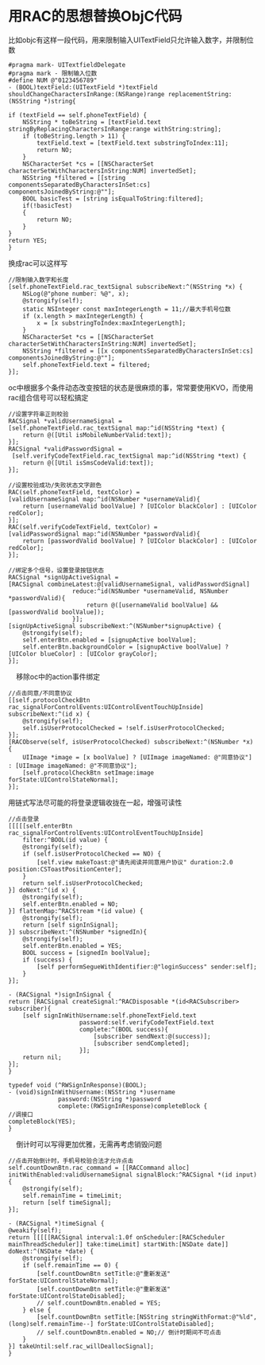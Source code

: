 # 用RAC的思想替换ObjC代码

比如objc有这样一段代码，用来限制输入UITextField只允许输入数字，并限制位数

    #pragma mark- UITextfieldDelegate
    #pragma mark - 限制输入位数
    #define NUM @"0123456789"
    - (BOOL)textField:(UITextField *)textField shouldChangeCharactersInRange:(NSRange)range replacementString:(NSString *)string{
    
    if (textField == self.phoneTextField) {
        NSString * toBeString = [textField.text stringByReplacingCharactersInRange:range withString:string];
        if (toBeString.length > 11) {
            textField.text = [textField.text substringToIndex:11];
            return NO;
        }
        NSCharacterSet *cs = [[NSCharacterSet characterSetWithCharactersInString:NUM] invertedSet];
        NSString *filtered = [[string componentsSeparatedByCharactersInSet:cs] componentsJoinedByString:@""];
        BOOL basicTest = [string isEqualToString:filtered];
        if(!basicTest)
        {
            return NO;
        }
    }
    return YES;
    }
    
 换成rac可以这样写
 
    //限制输入数字和长度
    [self.phoneTextField.rac_textSignal subscribeNext:^(NSString *x) {
        NSLog(@"phone number: %@", x);
        @strongify(self);
        static NSInteger const maxIntegerLength = 11;//最大手机号位数
        if (x.length > maxIntegerLength) {
            x = [x substringToIndex:maxIntegerLength];
        }
        NSCharacterSet *cs = [[NSCharacterSet characterSetWithCharactersInString:NUM] invertedSet];
        NSString *filtered = [[x componentsSeparatedByCharactersInSet:cs] componentsJoinedByString:@""];
        self.phoneTextField.text = filtered;
    }];


oc中根据多个条件动态改变按钮的状态是很麻烦的事，常常要使用KVO，而使用rac组合信号可以轻松搞定

    //设置字符串正则校验
    RACSignal *validUsernameSignal =
    [self.phoneTextField.rac_textSignal map:^id(NSString *text) {
        return @([Util isMobileNumberValid:text]);
    }];
    RACSignal *validPasswordSignal =
     [self.verifyCodeTextField.rac_textSignal map:^id(NSString *text) {
        return @([Util isSmsCodeValid:text]);
    }];
    
    //设置校验成功/失败状态文字颜色
    RAC(self.phoneTextField, textColor) =
    [validUsernameSignal map:^id(NSNumber *usernameValid){
        return [usernameValid boolValue] ? [UIColor blackColor] : [UIColor redColor];
    }];
    RAC(self.verifyCodeTextField, textColor) =
    [validPasswordSignal map:^id(NSNumber *passwordValid){
        return [passwordValid boolValue] ? [UIColor blackColor] : [UIColor redColor];
    }];
    
    //绑定多个信号，设置登录按钮状态
    RACSignal *signUpActiveSignal =
    [RACSignal combineLatest:@[validUsernameSignal, validPasswordSignal]
                      reduce:^id(NSNumber *usernameValid, NSNumber *passwordValid){
                          return @([usernameValid boolValue] && [passwordValid boolValue]);
                      }];
    [signUpActiveSignal subscribeNext:^(NSNumber*signupActive) {
        @strongify(self);
        self.enterBtn.enabled = [signupActive boolValue];
        self.enterBtn.backgroundColor = [signupActive boolValue] ? [UIColor blueColor] : [UIColor grayColor];
    }];
    
移除oc中的action事件绑定

    //点击同意/不同意协议
    [[self.protocolCheckBtn rac_signalForControlEvents:UIControlEventTouchUpInside] subscribeNext:^(id x) {
        @strongify(self);
        self.isUserProtocolChecked = !self.isUserProtocolChecked;
    }];
    [RACObserve(self, isUserProtocolChecked) subscribeNext:^(NSNumber *x) {
        UIImage *image = [x boolValue] ? [UIImage imageNamed: @"同意协议"] : [UIImage imageNamed: @"不同意协议"];
        [self.protocolCheckBtn setImage:image forState:UIControlStateNormal];
    }];

用链式写法尽可能的将登录逻辑收拢在一起，增强可读性 

    //点击登录
    [[[[[self.enterBtn rac_signalForControlEvents:UIControlEventTouchUpInside] 
        filter:^BOOL(id value) {
        @strongify(self);
        if (self.isUserProtocolChecked == NO) {
            [self.view makeToast:@"请先阅读并同意用户协议" duration:2.0 position:CSToastPositionCenter];
        }
        return self.isUserProtocolChecked;
    }] doNext:^(id x) {
        @strongify(self);
        self.enterBtn.enabled = NO;
    }] flattenMap:^RACStream *(id value) {
        @strongify(self);
        return [self signInSignal];
    }] subscribeNext:^(NSNumber *signedIn){
        @strongify(self);
        self.enterBtn.enabled = YES;
        BOOL success = [signedIn boolValue];
        if (success) {
            [self performSegueWithIdentifier:@"loginSuccess" sender:self];
        }
    }];
    
    - (RACSignal *)signInSignal {
    return [RACSignal createSignal:^RACDisposable *(id<RACSubscriber> subscriber){
        [self signInWithUsername:self.phoneTextField.text
                        password:self.verifyCodeTextField.text
                        complete:^(BOOL success){
                            [subscriber sendNext:@(success)];
                            [subscriber sendCompleted];
                        }];
        return nil;
    }];
    }

    typedef void (^RWSignInResponse)(BOOL);
    - (void)signInWithUsername:(NSString *)username
                  password:(NSString *)password
                  complete:(RWSignInResponse)completeBlock {
    //调接口
    completeBlock(YES);
    }
    
倒计时可以写得更加优雅，无需再考虑销毁问题

    //点击开始倒计时，手机号校验合法才允许点击
    self.countDownBtn.rac_command = [[RACCommand alloc] initWithEnabled:validUsernameSignal signalBlock:^RACSignal *(id input) {
        @strongify(self);
        self.remainTime = timeLimit;
        return [self timeSignal];
    }];
    
    - (RACSignal *)timeSignal {
    @weakify(self);
    return [[[[[RACSignal interval:1.0f onScheduler:[RACScheduler mainThreadScheduler]] take:timeLimit] startWith:[NSDate date]] doNext:^(NSDate *date) {
        @strongify(self);
        if (self.remainTime == 0) {
            [self.countDownBtn setTitle:@"重新发送" forState:UIControlStateNormal];
            [self.countDownBtn setTitle:@"重新发送" forState:UIControlStateDisabled];
            // self.countDownBtn.enabled = YES;
        } else {
            [self.countDownBtn setTitle:[NSString stringWithFormat:@"%ld", (long)self.remainTime--] forState:UIControlStateDisabled];
            // self.countDownBtn.enabled = NO;// 倒计时期间不可点击
        }
    }] takeUntil:self.rac_willDeallocSignal];
    }
    
